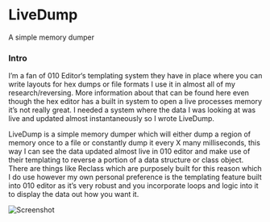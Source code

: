# LiveDump
A simple memory dumper

### Intro
I’m a fan of 010 Editor‘s templating system they have in place where you can write layouts for hex dumps or file formats I use it in almost all of my research/reversing. 
More information about that can be found here even though the hex editor has a built in system to open a live processes memory it’s not really great. 
I needed a system where the data I was looking at was live and updated almost instantaneously so I wrote LiveDump.

LiveDump is a simple memory dumper which will either dump a region of memory once to a file or constantly dump it every X many milliseconds, this way I can see the data updated almost live in 010 editor and make use of their templating to reverse a portion of a data structure or class object. 
There are things like Reclass which are purposely built for this reason which I do use however my own personal preference is the templating feature built into 010 editor as it’s very robust and you incorporate loops and logic into it to display the data out how you want it.

![Screenshot](http://github.com/cra0kalo/LiveDump/Docs/screenshot01.png)


